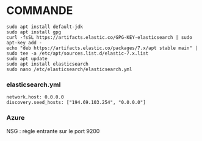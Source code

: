 # COMMANDE
```
sudo apt install default-jdk 
sudo apt install gpg
curl -fsSL https://artifacts.elastic.co/GPG-KEY-elasticsearch | sudo apt-key add -
echo "deb https://artifacts.elastic.co/packages/7.x/apt stable main" | sudo tee -a /etc/apt/sources.list.d/elastic-7.x.list
sudo apt update
sudo apt install elasticsearch
sudo nano /etc/elasticsearch/elasticsearch.yml
```
### elasticsearch.yml
```
network.host: 0.0.0.0
discovery.seed_hosts: ["194.69.103.254", "0.0.0.0"]
```
### Azure
NSG : règle entrante sur le port 9200
